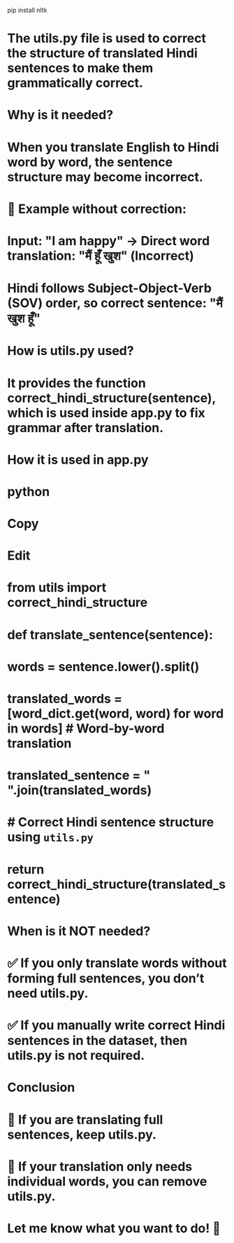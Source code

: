 pip install nltk

# The utils.py file is used to correct the structure of translated Hindi sentences to make them grammatically correct.

# Why is it needed?
# When you translate English to Hindi word by word, the sentence structure may become incorrect.

# 🔴 Example without correction:

# Input: "I am happy" → Direct word translation: "मैं हूँ खुश" (Incorrect)

# Hindi follows Subject-Object-Verb (SOV) order, so correct sentence: "मैं खुश हूँ"

# How is utils.py used?
# It provides the function correct_hindi_structure(sentence), which is used inside app.py to fix grammar after translation.

# How it is used in app.py
# python
# Copy
# Edit
# from utils import correct_hindi_structure

# def translate_sentence(sentence):
#     words = sentence.lower().split()
#     translated_words = [word_dict.get(word, word) for word in words]  # Word-by-word translation
    
#     translated_sentence = " ".join(translated_words)
    
#     # Correct Hindi sentence structure using `utils.py`
#     return correct_hindi_structure(translated_sentence)
# When is it NOT needed?
# ✅ If you only translate words without forming full sentences, you don’t need utils.py.
# ✅ If you manually write correct Hindi sentences in the dataset, then utils.py is not required.

# Conclusion
# 📌 If you are translating full sentences, keep utils.py.
# 📌 If your translation only needs individual words, you can remove utils.py.

# Let me know what you want to do! 🚀